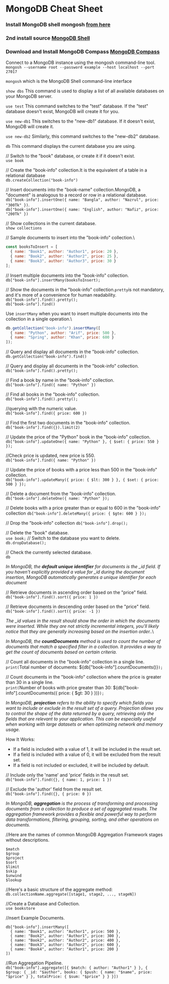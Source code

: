 # MongoDB Cheat Sheet

### Install MongoDB shell mongosh **[from here](https://www.mongodb.com/docs/mongodb-shell/install/)**
### 2nd install source [MongoDB Shell](https://www.mongodb.com/try/download/shell)
### Download and Install MongoDB Compass [MongoDB Compass](https://www.mongodb.com/try/download/compass)


Connect to a MongoDB instance using the mongosh command-line tool.\
`mongosh --username root --password example --host localhost --port 27017`

`mongosh` which is the MongoDB Shell command-line interface

`show dbs` This command is used to display a list of all available databases on your MongoDB server.

`use test` This command switches to the "test" database. If the "test" database doesn't exist, MongoDB will create it for you.

`use new-db1` This switches to the "new-db1" database. If it doesn't exist, MongoDB will create it.

`use new-db2` Similarly, this command switches to the "new-db2" database.

`db` This command displays the current database you are using.

// Switch to the "book" database, or create it if it doesn't exist.\
`use book`  

// Create the "book-info" collection.It is the equivalent of a table in a relational database\
`db.createCollection("book-info")`  

// Insert documents into the "book-name" collection.MongoDB, a "document" is analogous to a record or row in a relational database.\
`db["book-info"].insertOne({ name: "Bangla", author: "Nazrul", price: "300Tk" })`.\
`db["book-info"].insertOne({ name: "English", author: "Nafiz", price: "200Tk" })`

// Show collections in the current database.\
`show collections`

// Sample documents to insert into the "book-info" collection.\
```javascript
const booksToInsert = [
  { name: "Book1", author: "Author1", price: 20 },
  { name: "Book2", author: "Author2", price: 25 },
  { name: "Book3", author: "Author3", price: 30 }
];
```
// Insert multiple documents into the "book-info" collection.\
`db["book-info"].insertMany(booksToInsert);`

// Show the documents in the "book-info" collection.`pretty`is not mandatory, and it's more of a convenience for human readability.\
`db["book-info"].find().pretty();`\
`db["book-info"].find()`

Use `insertMany` when you want to insert multiple documents into the collection in a single operation.\

```javascript
db.getCollection("book-info").insertMany([
  { name: "Python", author: "Arif", price: 500 },
  { name: "Spring", author: "Khan", price: 600 }
]);
```
// Query and display all documents in the "book-info" collection.\
`db.getCollection("book-info").find()`

// Query and display all documents in the "book-info" collection.\
`db["book-info"].find().pretty();`

// Find a book by name in the "book-info" collection.\
`db["book-info"].find({ name: "Python" })`

// Find all books in the "book-info" collection.\
`db["book-info"].find().pretty();`

//querying with the numeric value.\
`db["book-info"].find({ price: 600 })`

// Find the first two documents in the "book-info" collection.\
`db["book-info"].find({}).limit(2)`

// Update the price of the "Python" book in the "book-info" collection.\
`db["book-info"].updateOne({ name: "Python" }, { $set: { price: 550 } });`

//Check price is updated, new price is 550.\
`db["book-info"].find({ name: "Python" })`

// Update the price of books with a price less than 500 in the "book-info" collection.\
`db["book-info"].updateMany({ price: { $lt: 300 } }, { $set: { price: 500 } });`

// Delete a document from the "book-info" collection.\
`db["book-info"].deleteOne({ name: "Python" });`

// Delete books with a price greater than or equal to 600 in the "book-info" collection
`db["book-info"].deleteMany({ price: { $gte: 600 } });`

// Drop the "book-info" collection
`db["book-info"].drop();`

// Delete the "book" database.\
`use book;`  // Switch to the database you want to delete.\
`db.dropDatabase();`

// Check the currently selected database.\
`db`

*In MongoDB, the **default unique identifier** for documents is the _id field. If you haven't explicitly provided a value for _id during the document insertion, MongoDB automatically generates a unique identifier for each document*

// Retrieve documents in ascending order based on the "price" field.\
`db["book-info"].find().sort({ price: 1 })`

// Retrieve documents in descending order based on the "price" field.\
`db["book-info"].find().sort({ price: -1 })`

*The *_id* values in the result should show the order in which the documents were inserted. While they are not strictly incremental integers, you'll likely notice that they are generally increasing based on the insertion order.*.\

*In MongoDB, the **countDocuments** method is used to count the number of documents that match a specified filter in a collection. It provides a way to get the count of documents based on certain criteria.*

// Count all documents in the "book-info" collection in a single line.\
`print(`Total number of documents: ${db["book-info"].countDocuments()}`);`

// Count documents in the "book-info" collection where the price is greater than 30 in a single line.\
`print(`Number of books with price greater than 30: ${db["book-info"].countDocuments({ price: { $gt: 30 } })}`);`


*In MongoDB, **projection** refers to the ability to specify which fields you want to include or exclude in the result set of a query. Projection allows you to control the shape of the data returned by a query, retrieving only the fields that are relevant to your application. This can be especially useful when working with large datasets or when optimizing network and memory usage.*

How It Works:
* If a field is included with a value of 1, it will be included in the result set.
* If a field is included with a value of 0, it will be excluded from the result set.
* If a field is not included or excluded, it will be included by default.

// Include only the 'name' and 'price' fields in the result set.\
`db["book-info"].find({}, { name: 1, price: 1 })`

// Exclude the 'author' field from the result set.\
`db["book-info"].find({}, { price: 0 })`

*In MongoDB, **aggregation** is the process of transforming and processing documents from a collection to produce a set of aggregated results. The aggregation framework provides a flexible and powerful way to perform data transformations, filtering, grouping, sorting, and other operations on documents.*

//Here are the names of common MongoDB Aggregation Framework stages without descriptions.
```
$match
$group
$project
$sort
$limit
$skip
$unwind
$lookup
```

//Here's a basic structure of the aggregate method:\
`db.collectionName.aggregate([stage1, stage2, ..., stageN])`

//Create a Database and Collection.\
`use bookstore`

//nsert Example Documents.
```
db["book-info"].insertMany([
  { name: "Book1", author: "Author1", price: 500 },
  { name: "Book2", author: "Author1", price: 300 },
  { name: "Book2", author: "Author2", price: 400 },
  { name: "Book3", author: "Author2", price: 600 },
  { name: "Book4", author: "Author1", price: 200 }
])
```

//Run Aggregation Pipeline.\
`db["book-info"].aggregate([{ $match: { author: "Author1" } }, { $group: { _id: "$author", books: { $push: { name: "$name", price: "$price" } }, totalPrice: { $sum: "$price" } } }])`


